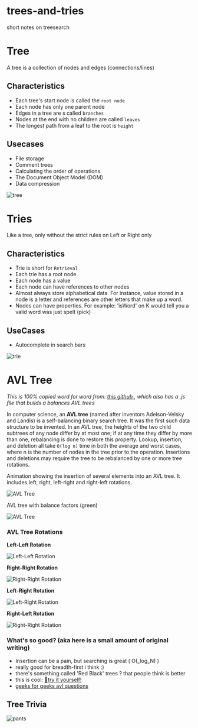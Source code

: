 # trees-and-tries
short notes on treesearch

# Tree

A tree is a collection of nodes and edges (connections/lines)

## Characteristics

- Each tree's start node is called the `root node`
- Each node has only one parent node
- Edges in a tree are s called `branches`
- Nodes at the end with no children are called `leaves`
- The longest path from a leaf to the root is `height`

## Usecases

- File storage
- Comment trees
- Calculating the order of operations
- The Document Object Model (DOM)
- Data compression

![tree](https://ga-instruction.s3.amazonaws.com/assets/tech/computer-science/binary-trees-tries/english/binary-tree-3.png)

# Tries

Like a tree, only without the strict rules on Left or Right only

## Characteristics

- Trie is short for `Retrieval` 
- Each trie has a root node
- Each node has a value
- Each node can have references to other nodes
- Almost always store alphabetical data. For instance, value stored in a node is a letter and references are other letters that make up a word.
- Nodes can have properties. For example: 'isWord' on K would tell you a valid word was just spelt (pick)

## UseCases

- Autocomplete in search bars

![trie](https://ga-instruction.s3.amazonaws.com/assets/tech/computer-science/binary-trees-tries/root-node.png)

# AVL Tree

_This is 100% copied word for word from:
[ this github ](https://raw.githubusercontent.com/trekhleb/javascript-algorithms/master/src/data-structures/tree/avl-tree/README.md), which also has a .js file that builds a balances AVL trees_

In computer science, an **AVL tree** (named after inventors 
Adelson-Velsky and Landis) is a self-balancing binary search 
tree. It was the first such data structure to be invented. 
In an AVL tree, the heights of the two child subtrees of any
node differ by at most one; if at any time they differ by 
more than one, rebalancing is done to restore this property.
Lookup, insertion, and deletion all take `O(log n)` time in 
both the average and worst cases, where n is the number of 
nodes in the tree prior to the operation. Insertions and 
deletions may require the tree to be rebalanced by one or 
more tree rotations.

Animation showing the insertion of several elements into an AVL 
tree. It includes left, right, left-right and right-left rotations.

![AVL Tree](https://upload.wikimedia.org/wikipedia/commons/f/fd/AVL_Tree_Example.gif)

AVL tree with balance factors (green)

![AVL Tree](https://upload.wikimedia.org/wikipedia/commons/a/ad/AVL-tree-wBalance_K.svg)

### AVL Tree Rotations

**Left-Left Rotation**

![Left-Left Rotation](http://btechsmartclass.com/data_structures/ds_images/LL%20Rotation.png)

**Right-Right Rotation**

![Right-Right Rotation](http://btechsmartclass.com/data_structures/ds_images/RR%20Rotation.png)

**Left-Right Rotation**

![Left-Right Rotation](http://btechsmartclass.com/data_structures/ds_images/LR%20Rotation.png)

**Right-Left Rotation**

![Right-Right Rotation](http://btechsmartclass.com/data_structures/ds_images/RL%20Rotation.png)

### What's so good? (aka here is a small amount of original writing)

- Insertion can be a pain, but searching is great ( O(_log_N) )
- really good for breadth-first i think :)
- there's something called 'Red Black' trees ? that people think is better
- this is cool: [🌳try it yourself!](https://www.cs.usfca.edu/~galles/visualization/AVLtree.html)
- [geeks for geeks avl questions](https://www.geeksforgeeks.org/practice-questions-height-balancedavl-tree/)


## Tree Trivia

![pants](https://ga-instruction.s3.amazonaws.com/assets/tech/computer-science/binary-trees-tries/english/pants-meme.jpg)
